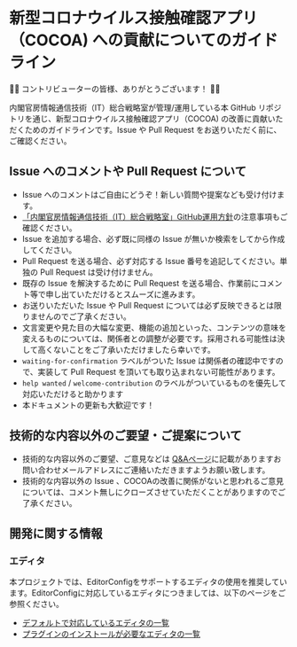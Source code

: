 # 新型コロナウイルス接触確認アプリ（COCOA) への貢献についてのガイドライン

:raised_hands::tada: コントリビューターの皆様、ありがとうございます！ :tada::raised_hands:

内閣官房情報通信技術（IT）総合戦略室が管理/運用している本 GitHub リポジトリを通じ、新型コロナウイルス接触確認アプリ（COCOA) の改善に貢献いただくためのガイドラインです。Issue や Pull Request をお送りいただく前に、ご確認ください。

## Issue へのコメントや Pull Request について

* Issue へのコメントはご自由にどうぞ！新しい質問や提案なども受け付けます。
* [「内閣官房情報通信技術（IT）総合戦略室」GitHub運用方針](OPERATION_POLICY.md)の注意事項もご確認ください。
* Issue を追加する場合、必ず既に同様の Issue が無いか検索をしてから作成してください。
* Pull Request を送る場合、必ず対応する Issue 番号を追記してください。単独の Pull Request は受け付けません。
* 既存の Issue を解決するために Pull Request を送る場合、作業前にコメント等で申し出ていただけるとスムーズに進みます。
* お送りいただいた Issue や Pull Request については必ず反映できるとは限りませんのでご了承ください。
* 文言変更や見た目の大幅な変更、機能の追加といった、コンテンツの意味を変えるものについては、関係者との調整が必要です。採用される可能性は決して高くないことをご了承いただけましたら幸いです。
* `waiting-for-confirmation` ラベルがついた Issue は関係者の確認中ですので、実装して Pull Request を頂いても取り込まれない可能性があります。
* `help wanted` / `welcome-contribution` のラベルがついているものを優先して対応いただけると助かります
* 本ドキュメントの更新も大歓迎です！

## 技術的な内容以外のご要望・ご提案について

* 技術的な内容以外のご要望、ご意見などは [Q&Aページ](https://www.mhlw.go.jp/stf/seisakunitsuite/bunya/kenkou_iryou/covid19_qa_kanrenkigyou_00009.html#Q8-1)に記載がありますお問い合わせメールアドレスにご連絡いただきますようお願い致します。
* 技術的な内容以外の Issue 、COCOAの改善に関係がないと思われるご意見については、コメント無しにクローズさせていただくことがありますのでご了承ください。

## 開発に関する情報

### エディタ

本プロジェクトでは、EditorConfigをサポートするエディタの使用を推奨しています。EditorConfigに対応しているエディタにつきましては、以下のページをご参照ください。

* [デフォルトで対応しているエディタの一覧](https://editorconfig.org/#pre-installed)
* [プラグインのインストールが必要なエディタの一覧](https://editorconfig.org/#download)

